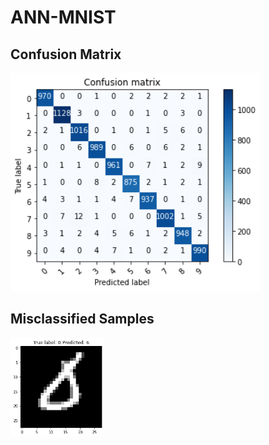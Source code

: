 # ANN-MNIST

## Confusion Matrix
<img width=400 alt="confusion-matrix" src="images/cm.png">

## Misclassified Samples
<img width=150 alt="confusion-matrix" src="images/misclassified.png">
